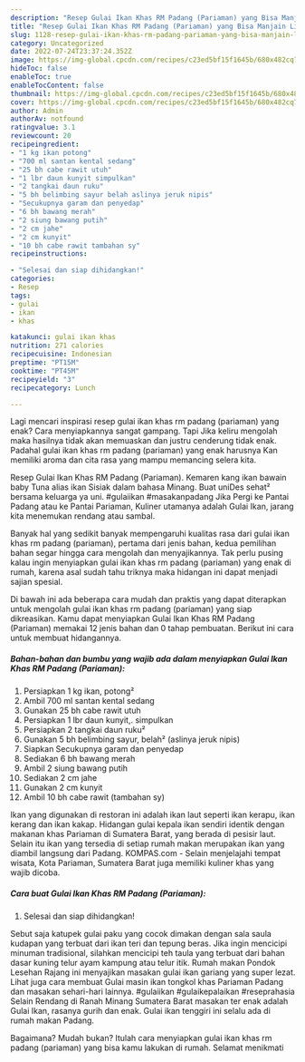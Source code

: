 ```yaml
---
description: "Resep Gulai Ikan Khas RM Padang (Pariaman) yang Bisa Manjain Lidah "
title: "Resep Gulai Ikan Khas RM Padang (Pariaman) yang Bisa Manjain Lidah "
slug: 1128-resep-gulai-ikan-khas-rm-padang-pariaman-yang-bisa-manjain-lidah
category: Uncategorized
date: 2022-07-24T23:37:24.352Z
image: https://img-global.cpcdn.com/recipes/c23ed5bf15f1645b/680x482cq70/gulai-ikan-khas-rm-padang-pariaman-foto-resep-utama.jpg
hideToc: false
enableToc: true
enableTocContent: false
thumbnail: https://img-global.cpcdn.com/recipes/c23ed5bf15f1645b/680x482cq70/gulai-ikan-khas-rm-padang-pariaman-foto-resep-utama.jpg
cover: https://img-global.cpcdn.com/recipes/c23ed5bf15f1645b/680x482cq70/gulai-ikan-khas-rm-padang-pariaman-foto-resep-utama.jpg
author: Admin
authorAv: notfound
ratingvalue: 3.1
reviewcount: 20
recipeingredient:
- "1 kg ikan potong"
- "700 ml santan kental sedang"
- "25 bh cabe rawit utuh"
- "1 lbr daun kunyit simpulkan"
- "2 tangkai daun ruku"
- "5 bh belimbing sayur belah aslinya jeruk nipis"
- "Secukupnya garam dan penyedap"
- "6 bh bawang merah"
- "2 siung bawang putih"
- "2 cm jahe"
- "2 cm kunyit"
- "10 bh cabe rawit tambahan sy"
recipeinstructions:

- "Selesai dan siap dihidangkan!"
categories:
- Resep
tags:
- gulai
- ikan
- khas

katakunci: gulai ikan khas 
nutrition: 271 calories
recipecuisine: Indonesian
preptime: "PT15M"
cooktime: "PT45M"
recipeyield: "3"
recipecategory: Lunch

---
```



Lagi mencari inspirasi resep gulai ikan khas rm padang (pariaman) yang enak? Cara menyiapkannya sangat gampang. Tapi Jika keliru mengolah maka hasilnya tidak akan memuaskan dan justru cenderung tidak enak. Padahal gulai ikan khas rm padang (pariaman) yang enak harusnya Kan memiliki aroma dan cita rasa yang mampu memancing selera kita.


Resep Gulai Ikan Khas RM Padang (Pariaman). Kemaren kang ikan bawain baby Tuna alias ikan Sisiak dalam bahasa Minang. Buat uniDes sehat² bersama keluarga ya uni. #gulaiikan #masakanpadang Jika Pergi ke Pantai Padang atau ke Pantai Pariaman, Kuliner utamanya adalah Gulai Ikan, jarang kita menemukan rendang atau sambal.

Banyak hal yang sedikit banyak mempengaruhi kualitas rasa dari gulai ikan khas rm padang (pariaman), pertama dari jenis bahan, kedua pemilihan bahan segar hingga cara mengolah dan menyajikannya. Tak perlu pusing kalau ingin menyiapkan gulai ikan khas rm padang (pariaman) yang enak di rumah, karena asal sudah tahu triknya maka hidangan ini dapat menjadi sajian spesial.


Di bawah ini ada beberapa cara mudah dan praktis yang dapat diterapkan untuk mengolah gulai ikan khas rm padang (pariaman) yang siap dikreasikan. Kamu dapat menyiapkan Gulai Ikan Khas RM Padang (Pariaman) memakai 12 jenis bahan dan 0 tahap pembuatan. Berikut ini cara untuk membuat hidangannya.

<!--inarticleads1-->

##### Bahan-bahan dan bumbu yang wajib ada dalam menyiapkan Gulai Ikan Khas RM Padang (Pariaman):

1. Persiapkan 1 kg ikan, potong²
1. Ambil 700 ml santan kental sedang
1. Gunakan 25 bh cabe rawit utuh
1. Persiapkan 1 lbr daun kunyit,. simpulkan
1. Persiapkan 2 tangkai daun ruku²
1. Gunakan 5 bh belimbing sayur, belah² (aslinya jeruk nipis)
1. Siapkan Secukupnya garam dan penyedap
1. Sediakan 6 bh bawang merah
1. Ambil 2 siung bawang putih
1. Sediakan 2 cm jahe
1. Gunakan 2 cm kunyit
1. Ambil 10 bh cabe rawit (tambahan sy)


Ikan yang digunakan di restoran ini adalah ikan laut seperti ikan kerapu, ikan kerang dan ikan kakap. Hidangan gulai kepala ikan sendiri identik dengan makanan khas Pariaman di Sumatera Barat, yang berada di pesisir laut. Selain itu ikan yang tersedia di setiap rumah makan merupakan ikan yang diambil langsung dari Padang. KOMPAS.com - Selain menjelajahi tempat wisata, Kota Pariaman, Sumatera Barat juga memiliki kuliner khas yang wajib dicoba. 

<!--inarticleads2-->

##### Cara buat Gulai Ikan Khas RM Padang (Pariaman):


1. Selesai dan siap dihidangkan!

Sebut saja katupek gulai paku yang cocok dimakan dengan sala saula kudapan yang terbuat dari ikan teri dan tepung beras. Jika ingin mencicipi minuman tradisional, silahkan mencicipi teh taula yang terbuat dari bahan dasar kuning telur ayam kampung atau telur itik. Rumah makan Pondok Lesehan Rajang ini menyajikan masakan gulai ikan gariang yang super lezat. Lihat juga cara membuat Gulai masin ikan tongkol khas Pariaman Padang dan masakan sehari-hari lainnya. #gulaiikan #gulaikepalaikan #reseprahasia Selain Rendang di Ranah Minang Sumatera Barat masakan ter enak adalah Gulai Ikan, rasanya gurih dan enak. Gulai ikan tenggiri ini selalu ada di rumah makan Padang. 

Bagaimana? Mudah bukan? Itulah cara menyiapkan gulai ikan khas rm padang (pariaman) yang bisa kamu lakukan di rumah. Selamat menikmati
